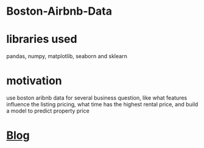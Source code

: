# Boston-Airbnb-Data

# libraries used
pandas, numpy, matplotlib, seaborn and sklearn
# motivation
use boston aribnb data for several business question, like what features influence the listing pricing, what time has the highest rental price, and build a model to predict property price

# [Blog](https://bigyi1989-93881.medium.com/airbnb-operates-an-online-marketplace-for-lodging-primarily-homestays-for-vacation-rentals-and-c12d75ad4125)
